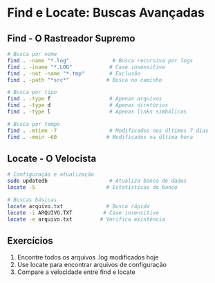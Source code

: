 # Find e Locate: Buscas Avançadas 

## Find - O Rastreador Supremo

```bash
# Busca por nome
find . -name "*.log"              # Busca recursiva por logs
find . -iname "*.LOG"            # Case insensitive
find . -not -name "*.tmp"        # Exclusão
find . -path "*src*"            # Busca no caminho

# Busca por tipo
find . -type f                   # Apenas arquivos
find . -type d                   # Apenas diretórios
find . -type l                   # Apenas links simbólicos

# Busca por tempo
find . -mtime -7                 # Modificados nos últimos 7 dias
find . -mmin -60                # Modificados na última hora
```

## Locate - O Velocista

```bash
# Configuração e atualização
sudo updatedb                    # Atualiza banco de dados
locate -S                       # Estatísticas do banco

# Buscas básicas
locate arquivo.txt              # Busca rápida
locate -i ARQUIVO.TXT          # Case insensitive
locate -e arquivo.txt         # Verifica existência
```

## Exercícios

1. Encontre todos os arquivos .log modificados hoje
2. Use locate para encontrar arquivos de configuração
3. Compare a velocidade entre find e locate
